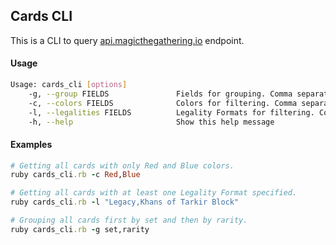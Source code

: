 ## Cards CLI
This is a CLI to query [api.magicthegathering.io](https://api.magicthegathering.io/v1/cards) endpoint.

#### Usage
```bash
Usage: cards_cli [options]
    -g, --group FIELDS               Fields for grouping. Comma separated value. Eg: set,rarity
    -c, --colors FIELDS              Colors for filtering. Comma separated value. Eg: Blue,Red,White
    -l, --legalities FIELDS          Legality Formats for filtering. Comma separated value. Eg: "Commander,Legacy,Khans of Tarkir Block"
    -h, --help                       Show this help message
```

#### Examples
```ruby
# Getting all cards with only Red and Blue colors. 
ruby cards_cli.rb -c Red,Blue

# Getting all cards with at least one Legality Format specified. 
ruby cards_cli.rb -l "Legacy,Khans of Tarkir Block"

# Grouping all cards first by set and then by rarity. 
ruby cards_cli.rb -g set,rarity
```